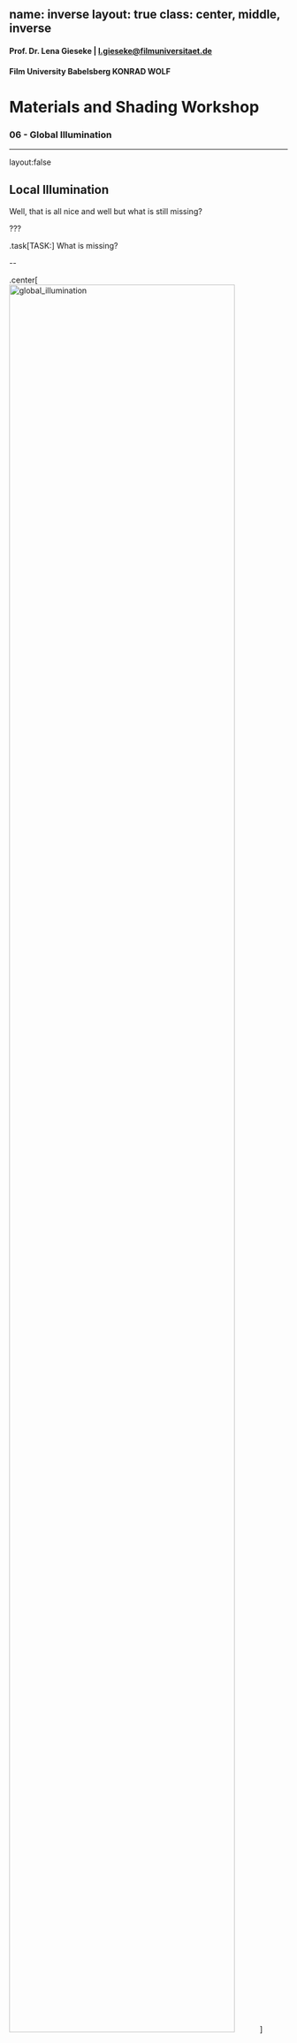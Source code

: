 name: inverse
layout: true
class: center, middle, inverse
---

#### Prof. Dr. Lena Gieseke | l.gieseke@filmuniversitaet.de  
#### Film University Babelsberg KONRAD WOLF

# Materials and Shading Workshop

### 06 - Global Illumination

<!--
h or ?: Toggle the help window
j: Jump to next slide
k: Jump to previous slide
b: Toggle blackout mode
m: Toggle mirrored mode.
c: Create a clone presentation on a new window
p: Toggle PresenterMode
f: Toggle Fullscreen
t: Reset presentation timer
<number> + <Return>: Jump to slide <number>
-->

---
layout:false

## Local Illumination

Well, that is all nice and well but what is still missing?

???

.task[TASK:] What is missing?

--

.center[<img src="../img/global_illumination.png" alt="global_illumination" style="width:90%;">]

---
template:inverse

# Global Illumination

---

## Global Illumination

We need light from all directions!

.center[<img src="../img/global_illumination_01.png" alt="global_illumination_01" style="width:100%;">]


---

## Global Illumination

We need light from all directions!

.center[<img src="../img/global_illumination_02.png" alt="global_illumination_02" style="width:100%;">]

---

## Local Illumination

.center[<img src="../img/direct_lighting.png" alt="direct_lighting" style="width:88%;"> ]  
.footnote[[[wiki](https://www.wikiwand.com/en/Global_illumination)]]

---

## Global Illumination

.center[<img src="../img/global_illumination1.png" alt="global_illumination1" style="width:88%;">]  
.footnote[[[wiki](https://www.wikiwand.com/en/Global_illumination)]]


---
template: inverse

## Rendering Equation

---

## Rendering Equation

How much light is emitted and reflected on surface point x?

--

.center[<img src="../img/global_illumination_03.png" alt="global_illumination_03" style="width:100%;">]

---

## Rendering Equation

Light from all directions...

--

.center[<img src="../img/global_illumination_04.png" alt="global_illumination_04" style="width:100%;">]

---

## Rendering Equation

Reflectance?

--

BRDF!

--

.center[<img src="../img/global_illumination_05.png" alt="global_illumination_05" style="width:100%;">]

---

## Rendering Equation

BRDF with what? Which light do we get?

--

.center[<img src="../img/global_illumination_06.png" alt="global_illumination_06" style="width:100%;">]

---

## Rendering Equation

Bad news:

--

The incoming light in x is the rendering equation of y...

--

.center[<img src="../img/global_illumination_07.png" alt="global_illumination_07" style="width:100%;">]


---

## Rendering Equation

.center[<img src="../img/global_illumination_08.png" alt="global_illumination_08" style="width:100%;">]

--

Infinite-dimensional!

--

.center[<img src="../img/global_illumination_09.png" alt="global_illumination_09" style="width:40%;">]

--

Once again, 'solutions' are acceptable approximations...

---
.header[Global Illumination]

## Example: More Rays

.center[<img src="../img/global_illumination_10.png" alt="global_illumination_10" style="width:80%;">]



???
.task[COMMENT:]  

* Ray tracing, radiosity, (bi-directional) path tracing, Metropolis light transport, precomputed radiance transfer, (stochastic progressive) photon mapping, irradiance caching, path space regularization, vertex connection and merging


* Monte-Carlo Ray and Path Tracing
    * Stochastic integral solutions
    * Noise from variance in stochastic processes

* Photon Mapping
    * Distribute light particles in scene, then ray tracing
    * Good for spatially focused light effects such as caustics


* Radiosity
    * Finite element method: surfaces each divided up into one or more smaller surfaces
    * Light is simulated between patches based on a view factor
    * Reduces the infinite dimensional rendering equation to a finite number of dimensions
    * Efficient for overall smooth lighting and reflections


* https://ohiostate.pressbooks.pub/graphicshistory/chapter/19-5-global-illumination/


